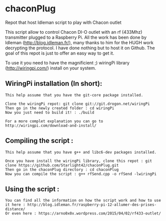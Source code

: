 # chaconPlug
Repot that host Idleman script to play with Chacon outlet

This script allow to control Chacon DI-O outlet with an rf (433Mhz) transmitter plugged to a Raspberry Pi.
All the work has been done by Idleman (http://blog.idleman.fr/), many thanks to him for the HUGH work decrypting the protocol.
I have done nothing but to host it on Github. The goal of this repot is just to offer an easy way to get it.

To use it you need to have the magnificient ;) wiringPi library (http://wiringpi.com/) install on your system.

## WiringPi installation (In short):
    This help assume that you have the git-core package installed.
    
    Clone the wiringPi repot: git clone git://git.drogon.net/wiringPi
    Then go in the newly created folder : cd wiringPi
    Now you just need to build it! : ./build
    
    For a more complet explanation you can go to http://wiringpi.com/download-and-install/
    
## Compiling the script :
    This help assume that you have g++ and libc6-dev packages installed.

    Once you have install the wiringPi library, clone this repot : git clone https://github.com/Starlight42/chaconPlug.git
    Then go in the chaconPlug directory : cd chaconPlug
    Now you can compile the script : g++ rfSend.cpp -o rfSend -lwiringPi
    
## Using the script :
    You can find all the information on how the script work and how to use it here : http://blog.idleman.fr/raspberry-pi-12-allumer-des-prises-distance/
    Or even here : https://arno0x0x.wordpress.com/2015/04/02/rf433-outlet/
    
    
